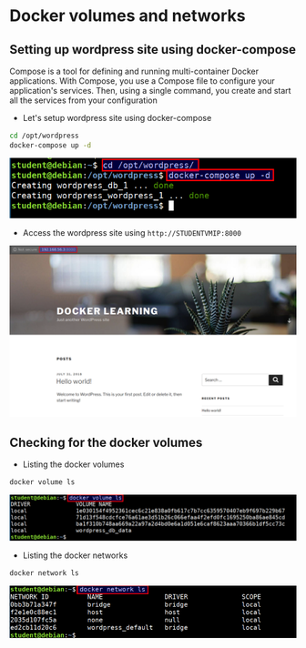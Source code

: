 # Docker volumes and networks

## Setting up wordpress site using docker-compose

Compose is a tool for defining and running multi-container Docker applications. With Compose, you use a Compose file to configure your application's services. Then, using a single command, you create and start all the services from your configuration


* Let's setup wordpress site using docker-compose

```bash
cd /opt/wordpress
docker-compose up -d
```

![docker compose wordpress](images/docker-compose-wordpress.png)

* Access the wordpress site using `http://STUDENTVMIP:8000`

![wordpress site](images/wordpress-site.png)


## Checking for the docker volumes

* Listing the docker volumes

```bash
docker volume ls
```

![docker volumes](images/docker-volumes.png)

* Listing the docker networks

```bash
docker network ls
```

![docker networks](images/docker-networks.png)